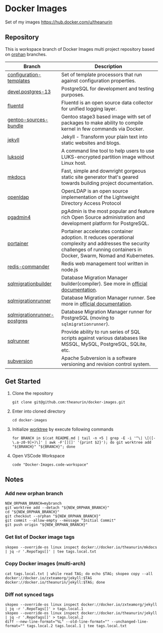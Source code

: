 # Docker Images

Set of my images https://hub.docker.com/u/theanurin

## Repository

This is workspace branch of Docker Images multi project repository based on [orphan](https://git-scm.com/docs/git-checkout#Documentation/git-checkout.txt---orphanltnew-branchgt) branches.

| Branch                                                                 | Description                                                                                                                          |
|------------------------------------------------------------------------|--------------------------------------------------------------------------------------------------------------------------------------|
| [configuration-templates](../../tree/configuration-templates)          | Set of template processors that run against configuration properties.                                                                |
| [devel.postgres-13](../../tree/devel.postgres-13)                      | PostgreSQL for development and testing purposes.                                                                                     |
| [fluentd](../../tree/luentd/)                                          | Fluentd is an open source data collector for unified logging layer.                                                                  |
| [gentoo-sources-bundle](../../tree/gentoo-sources-bundle)              | Gentoo stage3 based image with set of packages to make ability to compile kernel in few commands via Docker.                         |
| [jekyll](../../tree/jekyll)                                            | Jekyll - Transform your plain text into static websites and blogs.                                                                   |
| [luksoid](../../tree/luksoid)                                          | A command line tool to help users to use LUKS-encrypted partition image without Linux host.                                          |
| [mkdocs](../../tree/mkdocs)                                            | Fast, simple and downright gorgeous static site generator that's geared towards building project documentation.                      |
| [openldap](../../tree/openldap)                                        | OpenLDAP is an open source implementation of the Lightweight Directory Access Protocol                                               |
| [pgadmin4](../../tree/pgadmin4)                                        | pgAdmin is the most popular and feature rich Open Source administration and development platform for PostgreSQL.                     |
| [portainer](../../tree/portainer)                                      | Portainer accelerates container adoption. It reduces operational complexity and addresses the security challenges of running containers in Docker, Swarm, Nomad and Kubernetes.      |
| [redis-commander](../../tree/redis-commander)                          | Redis web management tool written in node.js                                                                                         |
| [sqlmigrationbuilder](../../tree/sqlmigrationbuilder)                  | Database Migration Manager builder(compiler). See more in [official documentation](https://docs.freemework.org/sql.misc.migration).  |
| [sqlmigrationrunner](../../tree/sqlmigrationrunner)                    | Database Migration Manager runner. See more in [official documentation](https://docs.freemework.org/sql.misc.migration).             |
| [sqlmigrationrunner-postgres](../../tree/sqlmigrationrunner-postgres)  | Database Migration Manager runner for PostgreSQL (moving to `sqlmigrationrunner`).                                                   |
| [sqlrunner](../../tree/sqlrunner)                                      | Provide ability to run series of SQL scripts against various databases like MSSQL, MySQL, PostgreSQL, SQLite, etc.                   |
| [subversion](../../tree/subversion)                                    | Apache Subversion is a software versioning and revision control system.                                                              |

## Get Started

1. Clone the repository
    ```shell
    git clone git@github.com:theanurin/docker-images.git
    ```
1. Enter into cloned directory
    ```shell
    cd docker-images
    ```
1. Initialize [worktree](https://git-scm.com/docs/git-worktree) by execute following commands
    ```shell
    for BRANCH in $(cat README.md | tail -n +5 | grep -E -i '^\| \[([-\.a-z0-9]+)\]' | awk -F'[][]' '{print $2}'); do git worktree add "${BRANCH}" "${BRANCH}"; done
    ```
1. Open VSCode Workspace
    ```shell
    code "Docker-Images.code-workspace"
    ```

## Notes

### Add new orphan branch

```shell
NEW_ORPHAN_BRANCH=mybranch
git worktree add --detach "${NEW_ORPHAN_BRANCH}"
cd "${NEW_ORPHAN_BRANCH}"
git checkout --orphan "${NEW_ORPHAN_BRANCH}"
git commit --allow-empty --message "Initial Commit"
git push origin "${NEW_ORPHAN_BRANCH}"
```

### Get list of Docker image tags

```shell
skopeo --override-os linux inspect docker://docker.io/theanurin/mkdocs | jq -r '.RepoTags[]' | tee tags.local.txt
```

### Copy Docker images (multi-arch)

```shell
cat tags.local.txt | while read TAG; do echo $TAG; skopeo copy --all docker://docker.io/zxteamorg/jekyll:$TAG docker://docker.io/theanurin/jekyll:$TAG; done
```

### Diff not synced tags

```shell
skopeo --override-os linux inspect docker://docker.io/zxteamorg/jekyll | jq -r '.RepoTags[]' > tags.local.1
skopeo --override-os linux inspect docker://docker.io/theanurin/jekyll | jq -r '.RepoTags[]' > tags.local.2
diff --new-line-format="%L" --old-line-format="" --unchanged-line-format="" tags.local.2 tags.local.1 | tee tags.local.txt
```
